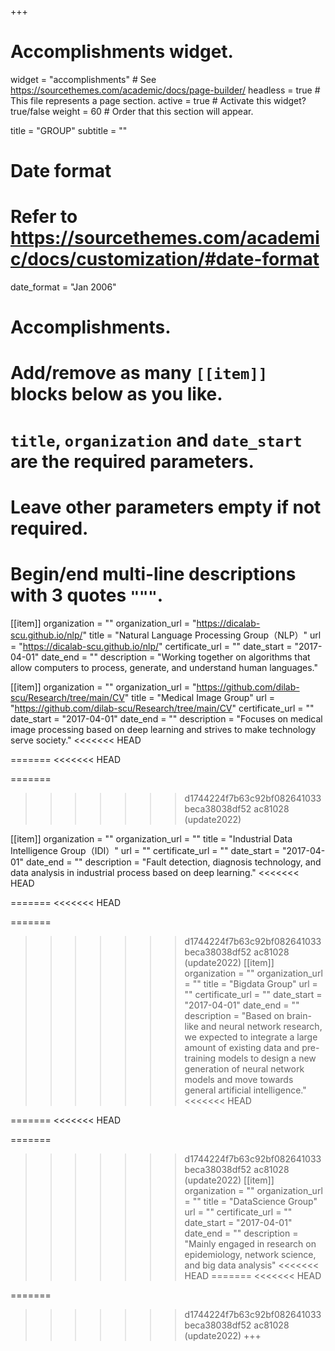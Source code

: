 +++
# Accomplishments widget.
widget = "accomplishments"  # See https://sourcethemes.com/academic/docs/page-builder/
headless = true  # This file represents a page section.
active = true  # Activate this widget? true/false
weight = 60  # Order that this section will appear.

title = "GROUP"
subtitle = ""

# Date format
#   Refer to https://sourcethemes.com/academic/docs/customization/#date-format
date_format = "Jan 2006"

# Accomplishments.
#   Add/remove as many `[[item]]` blocks below as you like.
#   `title`, `organization` and `date_start` are the required parameters.
#   Leave other parameters empty if not required.
#   Begin/end multi-line descriptions with 3 quotes `"""`.
[[item]]
  organization = ""
  organization_url = "https://dicalab-scu.github.io/nlp/"
  title = "Natural Language Processing Group（NLP）"
  url = "https://dicalab-scu.github.io/nlp/"
  certificate_url = ""
  date_start = "2017-04-01"
  date_end = ""
  description = "Working together on algorithms that allow computers to process, generate, and understand human languages."

[[item]]
  organization = ""
  organization_url = "https://github.com/dilab-scu/Research/tree/main/CV"
  title = "Medical Image Group"
  url = "https://github.com/dilab-scu/Research/tree/main/CV"
  certificate_url = ""
  date_start = "2017-04-01"
  date_end = ""
  description = "Focuses on medical image processing based on deep learning and strives to make technology serve society."
<<<<<<< HEAD
  
=======
<<<<<<< HEAD

=======
  
>>>>>>> d1744224f7b63c92bf082641033beca38038df52
>>>>>>> ac81028 (update2022)

[[item]]
  organization = ""
  organization_url = ""
  title = "Industrial Data Intelligence Group（IDI）"
  url = ""
  certificate_url = ""
  date_start = "2017-04-01"
  date_end = ""
  description = "Fault detection, diagnosis technology, and data analysis in industrial process based on deep learning."
<<<<<<< HEAD
 
=======
<<<<<<< HEAD

=======
 
>>>>>>> d1744224f7b63c92bf082641033beca38038df52
>>>>>>> ac81028 (update2022)
[[item]]
  organization = ""
  organization_url = ""
  title = "Bigdata Group"
  url = ""
  certificate_url = ""
  date_start = "2017-04-01"
  date_end = ""
  description = "Based on brain-like and neural network research, we expected to integrate a large amount of existing data and pre-training models to design a new generation of neural network models and move towards general artificial intelligence."
<<<<<<< HEAD
  
=======
<<<<<<< HEAD

=======
  
>>>>>>> d1744224f7b63c92bf082641033beca38038df52
>>>>>>> ac81028 (update2022)
[[item]]
  organization = ""
  organization_url = ""
  title = "DataScience Group"
  url = ""
  certificate_url = ""
  date_start = "2017-04-01"
  date_end = ""
  description = "Mainly engaged in research on epidemiology, network science, and big data analysis"
<<<<<<< HEAD
=======
<<<<<<< HEAD

=======
>>>>>>> d1744224f7b63c92bf082641033beca38038df52
>>>>>>> ac81028 (update2022)
+++
